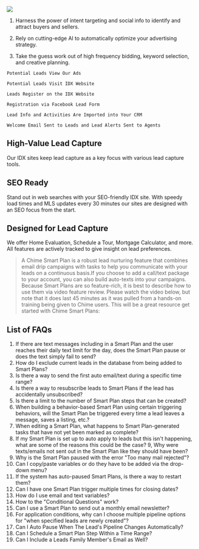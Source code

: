 

<img src='https://static.chimeroi.com/project/help-center/help-center-logo.svg' />
 

1. Harness the power of intent targeting and social info to identify and attract buyers and sellers.

2. Rely on cutting-edge AI to automatically optimize your advertising strategy.

3. Take the guess work out of high frequency bidding, keyword selection, and creative planning.

```
Potential Leads View Our Ads

Potential Leads Visit IDX Website

Leads Register on the IDX Website

Registration via Facebook Lead Form

Lead Info and Activities Are Imported into Your CRM

Welcome Email Sent to Leads and Lead Alerts Sent to Agents
```

## High-Value Lead Capture
Our IDX sites keep lead capture as a key focus with various lead capture tools.

## SEO Ready
Stand out in web searches with your SEO-friendly IDX site. With speedy load times and MLS updates every 30 minutes our sites are designed with an SEO focus from the start.

## Designed for Lead Capture
We offer Home Evaluation, Schedule a Tour, Mortgage Calculator, and more. All features are actively tracked to give insight on lead preferences.

>A Chime Smart Plan is a robust lead nurturing feature that combines email drip campaigns with tasks to help you communicate with your leads on a continuous basis.If you choose to add a call/text package to your account, you can also build auto-texts into your campaigns. Because Smart Plans are so feature-rich, it is best to describe how to use them via video feature review. Please watch the video below, but note that it does last 45 minutes as it was pulled from a hands-on training being given to Chime users. This will be a great resource get started with Chime Smart Plans:

## List of FAQs

1. If there are text messages including in a Smart Plan and the user reaches their daily text limit for the day, does the Smart Plan pause or does the text simply fail to send?
2. How do I exclude current leads in the database from being added to Smart Plans?
3. Is there a way to send the first auto email/text during a specific time range?
4. Is there a way to resubscribe leads to Smart Plans if the lead has accidentally unsubscribed?
5. Is there a limit to the number of Smart Plan steps that can be created?
6. When building a behavior-based Smart Plan using certain triggering behaviors, will the Smart Plan be triggered every time a lead leaves a message, saves a listing, etc.? 
7. When editing a Smart Plan, what happens to Smart Plan-generated tasks that have not yet been marked as complete?
8. If my Smart Plan is set up to auto apply to leads but this isn't happening, what are some of the reasons this could be the case?
9, Why were texts/emails not sent out in the Smart Plan like they should have been?
10. Why is the Smart Plan paused with the error "Too many mail rejected"?
11. Can I copy/paste variables or do they have to be added via the drop-down menu?
12. If the system has auto-paused Smart Plans, is there a way to restart them?
13. Can I have one Smart Plan trigger multiple times for closing dates? 
14. How do I use email and text variables?
15. How to the "Conditional Questions" work?
16. Can I use a Smart Plan to send out a monthly email newsletter?
17. For application conditions, why can I choose multiple pipeline options for "when specified leads are newly created"?
18. Can I Auto Pause When The Lead's Pipeline Changes Automatically?
19. Can I Schedule a Smart Plan Step Within a Time Range?
20. Can I Include a Leads Family Member's Email as Well?
